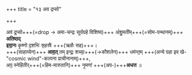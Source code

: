 +++
title = "१३ अव द्रप्सो"

+++

अव॑ द्र॒प्सो+++(=drop → अमा-चन्द्रः सूर्यग्रहे विशिष्य)+++ अं॑शु॒मती॑म्+++(=सोम-पन्थानम्)+++ **अतिष्ठद्**  
**इया॒नः** कृ॒ष्णो द॒शभिः॑ स॒हस्रैः॑ +++(ऋक्षैः सह)+++।  
+++(साहाय्येन)+++ **आव॒त्** तम् इन्द्रः॒ शच्या॒+++(→कौशलेन)+++ धम॑न्त॒म् +++(अन्ये ग्रहा इव खे- "cosmic wind"-कल्पना प्राचीनानाम्)+++,  
अप॒ स्नेहि॑तीर्+++(=हिम-मारुतानि)+++ नृ॒मणा॑ +++(अप-)+++**अधत्त** ॥
